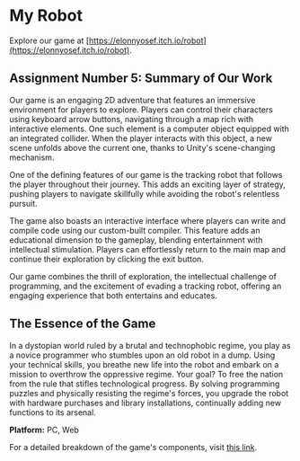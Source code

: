 

# My Robot

Explore our game at [https://elonnyosef.itch.io/robot](https://elonnyosef.itch.io/robot).

## Assignment Number 5: Summary of Our Work

Our game is an engaging 2D adventure that features an immersive environment for players to explore. Players can control their characters using keyboard arrow buttons, navigating through a map rich with interactive elements. One such element is a computer object equipped with an integrated collider. When the player interacts with this object, a new scene unfolds above the current one, thanks to Unity's scene-changing mechanism.

One of the defining features of our game is the tracking robot that follows the player throughout their journey. This adds an exciting layer of strategy, pushing players to navigate skillfully while avoiding the robot's relentless pursuit.

The game also boasts an interactive interface where players can write and compile code using our custom-built compiler. This feature adds an educational dimension to the gameplay, blending entertainment with intellectual stimulation. Players can effortlessly return to the main map and continue their exploration by clicking the exit button.

Our game combines the thrill of exploration, the intellectual challenge of programming, and the excitement of evading a tracking robot, offering an engaging experience that both entertains and educates.

## The Essence of the Game

In a dystopian world ruled by a brutal and technophobic regime, you play as a novice programmer who stumbles upon an old robot in a dump. Using your technical skills, you breathe new life into the robot and embark on a mission to overthrow the oppressive regime. Your goal? To free the nation from the rule that stifles technological progress. By solving programming puzzles and physically resisting the regime's forces, you upgrade the robot with hardware purchases and library installations, continually adding new functions to its arsenal.

**Platform:** PC, Web

For a detailed breakdown of the game's components, visit [this link](https://github.com/Elon-and-Yosef-games-design/My-Robot/blob/main/formal-elements.md).
